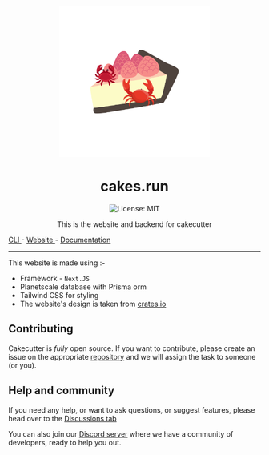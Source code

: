 <div align="center">
    <img src="https://github.com/Dhravya/Cakecutter/raw/main/images/cakecutter.png" alt="cakes.run" width="300" height="300">
    <h1 align="center">cakes.run</h1>
    <img alt="License: MIT" src="https://img.shields.io/badge/License-MIT-yellow.svg" /><br>
        
This is the website and backend for cakecutter

</div>

<a href="https://github.com/cake-cutter/cc" target="_blank">
    CLI
</a>
-
<a href="https://cakes.run" target="_blank">
    Website
</a>
-
<a href="https://docs.cakes.run" target="_blank">
    Documentation
</a>

***

This website is made using :-

- Framework - `Next.JS`
- Planetscale database with Prisma orm
- Tailwind CSS for styling
- The website's design is taken from <a href="https://crates.io" target="_blank">crates.io</a>

## Contributing

Cakecutter is *fully* open source. If you want to contribute, please create an issue on the appropriate [repository](https://github.com/cake-cutter) and we will assign the task to someone (or you).

## Help and community
If you need any help, or want to ask questions, or suggest features, please head over to the [Discussions tab](https://github.com/cake-cutter/cc/discussions)

You can also join our [Discord server](https://discord.gg/z7MZYhmx6w) where we have a community of developers, ready to help you out.
